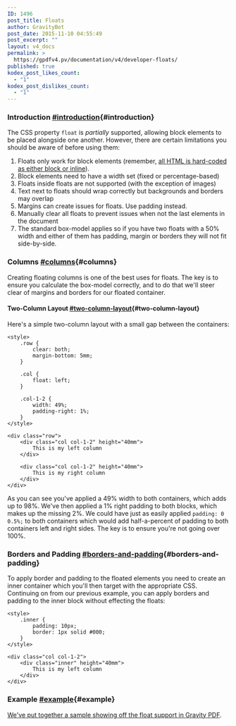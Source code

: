 ```yaml
---
ID: 1496
post_title: Floats
author: GravityBot
post_date: 2015-11-10 04:55:49
post_excerpt: ""
layout: v4_docs
permalink: >
  https://gpdfv4.pv/documentation/v4/developer-floats/
published: true
kodex_post_likes_count:
  - "1"
kodex_post_dislikes_count:
  - "1"
---
```

### Introduction [#introduction](#introduction){#introduction}

The CSS property `float` is *partially* supported, allowing block elements to be placed alongside one another. However, there are certain limitations you should be aware of before using them:

1. Floats only work for block elements (remember, [all HTML is hard-coded as either block or inline](https://gpdfv4.pv/v4-docs/developer-supported-html-and-css/#html-support)).
1. Block elements need to have a width set (fixed or percentage-based)
1. Floats inside floats are not supported (with the exception of images)
1. Text next to floats should wrap correctly but backgrounds and borders may overlap 
1. Margins can create issues for floats. Use padding instead. 
1. Manually clear all floats to prevent issues when not the last elements in the document
1. The standard box-model applies so if you have two floats with a 50% width and either of them has padding, margin or borders they will not fit side-by-side.

### Columns [#columns](#columns){#columns}

Creating floating columns is one of the best uses for floats. The key is to ensure you calculate the box-model correctly, and to do that we'll steer clear of margins and borders for our floated container. 

#### Two-Column Layout [#two-column-layout](#two-column-layout){#two-column-layout}

Here's a simple two-column layout with a small gap between the containers:

```{.language-html}
<style>
    .row {
        clear: both;
        margin-bottom: 5mm;
    }

    .col {
        float: left;
    }

    .col-1-2 {
        width: 49%;
        padding-right: 1%;
    }
</style>

<div class="row">
    <div class="col col-1-2" height="40mm">
        This is my left column
    </div>

    <div class="col col-1-2" height="40mm">
        This is my right column
    </div>
</div>
```

As you can see you've applied a 49% width to both containers, which adds up to 98%. We've then applied a 1% right padding to both blocks, which makes up the missing 2%. We could have just as easily applied `padding: 0 0.5%;` to both containers which would add half-a-percent of padding to both containers left and right sides. The key is to ensure you're not going over 100%.

### Borders and Padding [#borders-and-padding](#borders-and-padding){#borders-and-padding}

To apply border and padding to the floated elements you need to create an inner container which you'll then target with the appropriate CSS. Continuing on from our previous example, you can apply borders and padding to the inner block without effecting the floats:

```{.language-html}
<style>
    .inner {
        padding: 10px;
        border: 1px solid #000;
    }
</style>

<div class="col col-1-2">
    <div class="inner" height="40mm">
        This is my left column
    </div>
</div>
```

### Example [#example](#example){#example}

[We've put together a sample showing off the float support in Gravity PDF](https://gist.github.com/blueliquiddesigns/6308db75277e54db47d9).